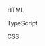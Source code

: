 HTML
<snippet id='creating-label-html'/>

TypeScript
<snippet id='creating-label-code'/>

CSS
<snippet id="creating-label-css"/>